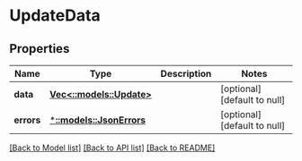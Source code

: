 # UpdateData

## Properties
Name | Type | Description | Notes
------------ | ------------- | ------------- | -------------
**data** | [**Vec<::models::Update>**](Update.md) |  | [optional] [default to null]
**errors** | [***::models::JsonErrors**](JSONErrors.md) |  | [optional] [default to null]

[[Back to Model list]](../README.md#documentation-for-models) [[Back to API list]](../README.md#documentation-for-api-endpoints) [[Back to README]](../README.md)


